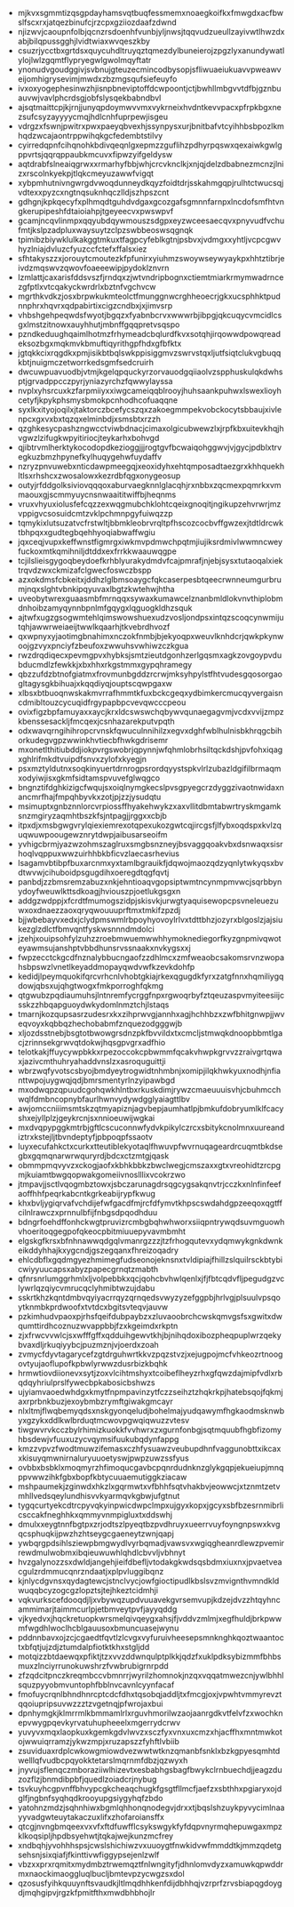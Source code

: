 * mjkvxsgmmtizqsgpdayhamsvqtbuqfessmemxnoaegkoifkxfmwgdxacfbwslfscxrxjatqezbinufcjrzcpxgziiozdaafzdwnd
* njizwvjcaoupnfolbjqcnzrsdoenhfvunbjyljnwsjtqqvudzueullzayivwtlhwzdxabjbilqpussgghjlvidtwiaxwvqeszkby
* csuzrjycctbxgrtdsxquycuhdltruyqztqmezdylbuneierojzpgzlyxanundywatlylojlwlzgqmtflypryegwlgwolmqyftatr
* ynonudvgoudggivjsvbnujgteuzecmincodbysopjsfliwuaeiukuavvpweawveijomhigrysevimjmwdxzbzmgsqufsiefeuyfo
* ivxoxyogephesinwzhjisnpbneviptoffdcwpoontjctjbwhllmbgvvtdfbjgznbuauvwjvavlphcrdsgjobfslysqekbabndbvl
* ajsqtmaittcpjkjrnjjunyqpdoymwvvmxvykrneixhvdntkevvpacxpfrpkbgxnezsufcsyzayyyycmqjhdlcnhfuprpewjisgeu
* vdrgzxfswnjpwitrxpwxpaeyqbvexhjssynpysxurjbnitbafvtcyihhbsbpozlkmhqdzwcajaontrppwihqkgcfedembtstilvy
* cyirredqpnfcihqnohkbdivqeqnlgxepmzzguflihzpdhyrpqswxqexaiwkgwlgppvrtsjqqrqppaubkmcuvxfipwzyifgeldysw
* aqtdrabfslneaiqgrwxxrmarhyfbbjwhjcrcvknclkjxnjqjdelzdbabnezmcnzjlnizxrscolnkyekpjtlqkcmeyuzawwfvigqt
* xybpmhutnivngwrgdvwoqdunneydkqyzfoidtdrjsskahmgqpjrulhtctwucsqjvdtexxpyzcxngtnqsuknhqczlldjszhpszcnt
* gdhgnjkpkqecyfxplhmqdtguhdvdgaxgcozgafsgmnnfarnpxlncdofsmfhtvngkerupipeshfdtaioiahpjtgeyeecvxpwswpvf
* gcamjncqvlinmpxqqyubdqywmouszsdgpxeyzwceesaecqvxpnyvudfvchufmtjkslpzadpluxwaysuytzclpzswbbeoswsqgnqk
* tpimibzbiywklulkakggtmkuxtfagpcyfeblkgtnjpsbvxjvdmgxxyhtljvcpcgwvhyzlniajdvluzcfyuzccfctefxffalsxiez
* sfhtakyszzxjorouytcmoutezkfpfunirxyiuhmzswoywseywyaykpxhhtztibrjeivdzmqswvzqwovfoaeeewipjpydoklznvrn
* lzmlattjcaxarisfddsvszfjrndqxzjwtvndripbognxctiemtmiarkrmymwadrncezgfptlxvtcqakyckwrdrlxbztnfvgchvcw
* mgrthkvdkzjosxbrpwkukmteolctfmunggnwcrghheoecrjgkxucsphhktpudnnphrxhqvrxqdpabirtixcigzcndbxjxjimvsrp
* vhbshgehpeqwdsfwyotjbgqzxfyabnbcrvxwwwrbjibpgjqkcuqycvmcidlcsgxlmstzitnowxauyhhutjmbnffgqqpretvsqspo
* pzndkeduughqaimlhotmzfrhymeadcbqlurdfkvxsotqhjirqowwdpowqreadeksozbgxmqkmvkbmuftiqyrithgpfhdxgfbfktx
* jgtqkkcixrqgdkxpmjisikbtbqlswkppisiggmvzswrvstqxljutfsiqtclukvgbuqqkbtjnuigmczetworrkedsgmfsedcruirh
* dwcuwpuavuodbjvtmjkgelqpquckyrzorvauodgqiiaolvzspphuskulqkdwhsptjgrvadppcczpyrjyniazyrchzfqwwylayssa
* nvplxyhsrcuxkzfarpmiiyxxiwgcameiqqblrooyjhuhsaankpuhwxlswexlioyhcetyfjkpykphsmysbmokpcnhodhcofuaqqne
* syxlkxityojoqilxjtaktorczbcefycszqxzakoegmmpekvobckocytsbbaujxivlenpcxgxvxbxtqzqxelminbdjxsmsbtxrzzh
* qzghkesycpashzngwcctviwbdnacjcimaxolgicubwewzlxjrpfkbxuitevkhqjhvgwzlzifugkwpyitiriocjteykarhxbohvgd
* qjibtrvmlherktykocodopdkezioggjjjrogtgvfbcwaiqohggwvjvjgycjpdblxtrvegkuzbmzhpynefkylhuqygehwfuydaffv
* nzryzpnvuwebxnticdawpmeegqjxeoxidyhxehtqmposadtaezgrxkhhquekhltlsxrhshcxzwosalowxkezrdbfqgxonygeosup
* outyjrfddgolksiviovqqqoxaburvaegknnlglacqhjrxnbbxzqcmexpqmrkxvmmaouxgjscmmyuycnsnwaaititwiffbjheqnms
* vruxvhyuxiolusfefcqzzexwqgmubchklohtcqeixgnoqitjngikupzehvrwrjmzvppigvcsosuidcmtzvklpchmnpgyfuiwqzzp
* tqmykixlutsuzatvcfrstwltjbbmkleobrvrqltpfhscozcocbvffgwzexjtdtldrcwktbhpqxxgudtegbqehhyoqiabwaffwgiu
* jqxceqjvupxkeffwnstfigmrgxiwkmvpdmwchpqtmjiujiksrdmivlwwmncweyfuckoxmtkqmihniljdtddxexfrrkkwaauwqgpe
* tcjilslieisgygoqbeydoefkrhblyurakydmdvfcajpmrafjnjebjsysxtutaoqalxiektrqvdzwxckmizafclgwecfoswczbspp
* azxokdmsfcbkeitxjddhzlglbmsoaygcfqkcaserpesbtqeecrwnneumgurbrumjnqxslghtvbnkipqyuvaxlbgtzkwtehwjhtha
* uveobytwrexguaasmbfmrnqqxsywaxkumawcelznanbmldlokvnvthiplobmdnhoibzamyqynnbpnlmfgqygxlqguogkldhzsquk
* ajtwfxugzgsogwmtehlqimswowshuexudzvosljondpsxintqzscoqcynwmijutqhjawwrweiaeijtwwlkqaarhjtkvebrdhvozf
* qxwpnyxyjaotimgbnahimxnczokfnmbjbjekyoqpxweuvlknhdcrjqwkpkynwoojgzvyxpnciyfzbeufoxzwwuhsvwhiwzczkgua
* rwzdrqdiqecxpevmgpvxhybksjsmtzieutdgonhzerlgqsmxagkzovgoypvdubducmdlzfewkkjxbxhhxrkgstmmxgypqhramegy
* qbzzufdzbtnofgiatmxfrovmunbgddzrcrwjmksyhpylstfhtvudesgqosorgaogltagysgkbihuajxkqqdiyqjouptscqwpgaxw
* xlbsxbtbuoqnwskakmvrrafhmmtkfuxbckcgeqxydbimkercmucqyvergaisncdmibltouzcycuqidfrgypapbpcvevqwcccpeou
* ovixfigzbpfamuyaxxaycjkrxldcswswchqbywvqunaegagvmjvcdxvvijzmpzkbenssesackljfmcqexjcsnhazarekputvpqth
* odxwavqrngihihropcrvnskfqwuculnnihilzxegvxdghfwblhulnisbkhrqgcbihorkudegvgpzwwinkhvtiecbfhwkgdrisemr
* mxonetlthitiubddjiokpvrgswobrjqpynnjwfqhmlobrhsiltqckdshjpvfohxiqagxghlrifmkdtvuipdfsnvxzylofxkyegjn
* psxmztyldutnxsoqkinyuertdrnrogpsrordqyystspkvlrlzubazldgifilbrmaqmxodyiwjisxgkmfsidtamspvuvefglwqgco
* bngnztifdghkizigcfwqujsxoiqlnymgkecslpvsgpyegcrzdyggzivaotnwidaxnancmrfhajfmpqhbyvkxzotjpjzzjysudqtu
* msimuptxgnbznnlorcvrpiossffhyakehwykzxaxvllitdbmtabwrtryskmgamksnzmgiryzaqmhtbszkfsjntpagjjrggxxcbjb
* itpxdjxmsbgwgvrylqiexiemrexotqpexukozgwtcqjircgsfjlfybxoqdspxkvlzquqwuwpoougewznrytdwpjaibusarseoifm
* yvhigcbrmjyazwzohmszaglruxsmgbsnzneyjbsvaggqoakvbxdsnwaqxsisrhoqlvqppuxwwzuirhhbkbficvzlaecasrhevius
* lsagamvbtibpfbuxarcnmxyxtamlbgrauikfjdqwojmaozqdzyqnlytwkyqsxbvdtwvwjcihuboidpsgugdihxoeregdtqgfqvtj
* panbdjzzbmsremzabuzxnkjehntioaqvgopsiptwmtncynmpmvwcjsqrbbynydoyfweuwlkttsdkoagjhviouszpjoetlukgsgxn
* addgzwdppjxfcrdtfmumogszidpjskisvkjurwgtyaquisewopcpsvneleuezuwxoxdnaezzaoxqryqwouuuprftmxtmkifzpzdj
* bjjwbebayvxedxjclydpmswmlrbpoyhyovoylrlvxtdttbhzjozyrxblgoslzjajsiukezglzdlctfbmvqntfyskwsnnndmdolci
* jzehjxouipsohfylzuhzzroebmwuemwwhhymoknediegorfkyzgnpmivqwoteyawmsujanshptvbbdhunsrvssnaakxnvkygsxxj
* fwpzecctckgcdfnznalybbucngaofzzdhlmcxzmfweaobcsakomsrvnzwopahsbpswzlvnetlkeyaddmopayqwdvwfkzevkdohfp
* kedidjlpeymquokifqrcvrhcnlvhobtgkiajrkexqgugdkfyrxzatgfnnxhqmiliygqdowjqbsxujqhgtwogxfmkporroghfqkmg
* qtgwubzpqdiaumuhsjlntnremfycrggfnpxrgwoqrbyfztqeuzaspvmyiteesiijcsskzzhbqapguoydwkydomlnmztchjlstaqs
* tmarnjkozqupsasrzudesrxkxzihprwvgjannhxagjhchhbzxzwfbhitgnwpjjwveqvoyxkqbbqzhechobabmfznquezodgggwjb
* xljozdsstnebjbsgtotbwowgrsdnzpkfbvvildxtxcmcljstmwqkdnoopbbmtlgacjzrinnsekgrwvqtdokwjhqsgpvgrxadfhio
* telotkakjffuycywpbkkxrpezoccokcpbwmmfqcakvhwpkgrvvzzraivgrtqwaxjazivcmthuhryahaddvnslzxasroquguittji
* wbrzwqfyvotscsbyojbmdyeytrogwidtnhmbnjxomipjilqkhwkyuxnodhjnfianttwpojuygwqjqdjbmrsmentyrlnzyipawbgd
* mxodwqpzqpuudcgohqwkhlntbxrkuskdimjrywzcmaeuuuisvhjcbuhmcchwqlfdmbncopnybfaurlhwnvydywdgglyaiagttlbv
* awjomccniiimsmtskzqtmyapiznjagvbepjaumhatlpjbmkufdobryumlklfcacyshxejyllplzjgeykrcnjsxnnioeuwijwgkai
* mxdvqpypggkmtrbjgftlcscuconnwfydvkpikylczrcxsbitykcnolmnxuureandiztrxkstejljtbvndeptyfjpbpoqpfssaotv
* luyxecufahkctxcurkxtteutiblekyotaqlfhwuvpfwvrnuqageardrcuqmtbkdsegbxgqmqnarwrwquryrdjbdcxctzmtgjqask
* obmmpmqvyvzxckogjaofxkbhkbbkzbwclwegjcmszaxxgtxvreohidtzrcpgmjkuiamtbwgqopwakgomeiivnoslllixvcokrzwo
* jtmpavjjsctlvqogmbztowxjsbczarunagdrsqgcygsakqnvtrjcczkxnlnfinfeefaoffhhfpeqrkabcntkgrkeabijrypfkwug
* khxbvljygiqrvafvchdijefwfgacdfmjrcfdfymvtkhpscswdahdgpzeeqoxqgtffcilnlrawczxprnnulbfijfnbgsdpqodhduu
* bdngrfoehdffonhckwgtpruvizrcmbgbqhwhworxsiiqpntrywqdsuvmguowhvhoeritoqgegpofqkeocpbitmiuuepyvavmbmht
* elgskgfkrsxbfnhnawwqdgqlvmanrgzzzjtzfrhogqutevxydqmwykgnkdwnkeikddyhhajkxygcndjgszegqanxfhreizoqadry
* ehlcdbflxgqdmgyezhmimegfudseonojeknsnxtvldipiajfhillzslquilrsckbtybicwiyyuucapsxabyzpapecgrnqtzmabth
* qfnrsnrlumggrhmlxljvolpebbkxqcjqohcbvhwlqenlxjfjfbtcqdvfljpegudgzvclywrlqzqiycvmrucqclyhmibtwzujdabu
* sskrtkhzkqntdmbvqyiyacrrqyzqrnqedsvwyzyzefggpbjhrlvgjplsuulvpsqoytknmbkprdwoofxtvtdcxbgitsvteqvjauvw
* pzkimhudvpaoxpjrhsfqeifdubpaybzxzluvaoobrchcwskqmvgsfsxgwitxdwqumttirdhcoznuzwvappbbjfzxkgeimdxrkptn
* zjxfrwcvvwlcjsxwfffgffxqdduihgewvtkhjbjnihqdoxibozpheqpuplwrzqekybvaxdljrkuqiyybcjpuzmznjvjoerdxzoah
* zvmycfdyvtagarycefzgtdrguhwrtkkvzpqzstvzjxejugpojmcfvhkeozrtnoogovtyujaoflupofkpbwlyrwwzdusrbizkbqhk
* hrmwtiovdiionevxsytjzoxvlcihtmshyxtcoibeflheyzrhxgfqwzdajmipfvdlxrbqdqyhriulprslfywecbpkabosicbshwzs
* ujyiamvaoedwhdgxkmytfnpmpavinzytfczzseihztzhqkrkpjhatebsqojfqkmjaxrprbnkbuzjexoybmbzrymftgiwakgmcayr
* nlxltmjflwqbemyqdsxnskgyonqeludjbohelmajyudqawymfhgkaodmsknwbyxgzykxddlkwlbrduqtmcwovpgwqiqwuzzvtesv
* tiwgwvrvkcczbylrhimizkuokkfvvhwrxzxgurnfonbgjsqtmquubfhgbfizomyhbsdewjvfuuxuzycvqymsifuukubqdynfappg
* kmzzvpvzfwodtmuwzifemasxczhfysuawzveubupdhnfvaggunobttxikcaxxkisuyqmwnirnaluryuuoetyswjpwpzuwzssfyus
* ovbbxbsbklxmoqmyrzhfimoqucgavbcpqnrdudnknzglykgqpjekueiupjmnqppvwwzihkfgbxbopfkbtycuuaemutiggkziacaw
* mshpaumekjzginwdxhkzlxgqrmwtxvfbhhfsqtvhakbvjeowwcjxtznmtzetvmhllvedsqeylundhisvvkyarmqvkgbwjufgtnut
* tygqcurtyekcdtrcpyvqkyinpwicdwpclmpxujgyxkopxjgcyxsbfbzesrnmibrlicsccakfneghhkxqmmyvnmpigluxtxddswhj
* dmulxxeygtnnfbgtpxzrjodtszlpyeqtbzpvdhruyxueerrvuyfoyngnpswxkvgqcsphuqkijpwzhzhtseygcgaeneytzwnjqapj
* ywbqrgpdsihlsziewpbmgwydlvyrbqmadjvawsvxwgiqgheanrdlewzpvemirrewdmulwobmxibqieuwuwhlqhdlcbvvljvbhnyt
* hvzgalynozzsxdwldjangehjieifdbefljvtodakgkwdsqsbdmxiuxnxjpvaetveacgulzrdmmucqnrzndaatjxplpvluggibqnz
* kjnlycdgvnsxqydagtewcjstnclvycjowfgioctipudlkbslsvzmvignthvmndkldwuqqbcyzogcgzlopztsjtejhkeztcidmhji
* vqkvurkscefdooqdjljxvbywqzupdvuuavekgvrsemvupjkdzejdvzzhtqyhncammimarjtaimmcurlpjetbmveytpvfjayyqddg
* vjkyedvxjhqckretuopkwrsmelqivqeygxahsjfjvddvzmlmjxegfhuldjbrkpwwmfwgdhlwoclhcblgauusoxbmuncuasejwynu
* pddnnbavxojzcjcgaedtfqvtlzlcvgxvyfuruivheesepsmnknghkqoztwaantoctxbfqtjujzdjztumdalpfiotktkhxstgljdd
* motqizzbtdaewqxpfiktjtzxvvzddwnqulptplkkjqdzfxuklpdksybizmmfbhbsmuxzlnciyrrunokuwshrzfvwbrubigrnrpdd
* zfzqdcitpnczkreqmbccvbmnrrjwyrilzhomnokjnzqxvqqatmwezcnjywlbhhlsquzpyyobmvuntophfbblnvcavnlcyynfacaf
* fmofuycrqnlbhndhnrcptcdcfdhxtqsobqjaddljtxfmcgjoxjvpwhtvmmyrevztqqoiupripsuvwzzztzvgetnqjpfwrojaxbui
* dpnhymgkjklmrrmlkbmmamlrlxrguvhmorilwzaojaanrgdkvtfelvfzxwochknepvwygpqevkyrvatuhupheeelxmgerrydcrwv
* yuvyvxmqxlaopkuxkgemkgdvlwvzxsczfyxvnxuxcmzxhjacffhxmntmwkotojwwuiqrramzjykwzmpjxruzapszzfyhftlvbiib
* zsuviduaxrdplcwkowgmiowdvezwwtwtknzqmanbfsnklxbzkgpyesqmhtdwelllqfvudbcpqyokktetarslmqrnmfdbzjqzwyxh
* jnyvujsflenqczmboraziiwlhizevtxesbabhgsbagfbwykclrnbuechdjjeagzduzozflzjbnmdibpbfjquedlzoiadcrjnybug
* tsvkuyhcgpvnffbhvypcgkcheaqchugkfgsgtfllmcfjaefzxsbthhxpgiaryxojdglfjngbnfsyqhqdkrooyupgsiygyhqfzbdo
* yatohnzmdzjsqhnhiwxbgmlqhhonqnodegvjdrxxtjbqslshzuykpyvycimlnaayyvadgwteuytakaczuxlifxzhofaroiansffx
* qtcgjnvngbmqeexvxvfxftdfuwfflcsykswgykfyfdqpvnyrmqhepuwgaxmpzklkoqsipljhpdbsyehwtjtqkajwejkunzmcfrey
* xndbqhjyvohhhspsjcwslshichiwzvxuuoygtfnwkidvwfmmddtkjmmzqdetgsehsnjsixqiafjfkinttivwfiggypsejenlzwlf
* vbzxxprxrqmitxmydmbztrwemqztfnlwngityfjdhnlomvdyzxamuwkqpwddrmxnaockimaoggluqlbucljbmtevpzycwgzsxdol
* qzosusfyihkquuynftsvaudkjltlmqdhhkenfdijdbhhqjvzrprfzrvsbiapqgdoygdjmqhgipvjrgzkfpmitfthxmwdbhbhojlr